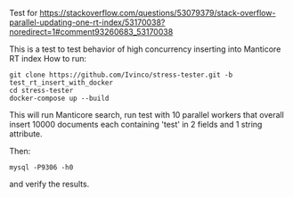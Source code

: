Test for https://stackoverflow.com/questions/53079379/stack-overflow-parallel-updating-one-rt-index/53170038?noredirect=1#comment93260683_53170038

This is a test to test behavior of high concurrency inserting into Manticore RT index
How to run:
```
git clone https://github.com/Ivinco/stress-tester.git -b test_rt_insert_with_docker
cd stress-tester
docker-compose up --build
```
This will run Manticore search, run test with 10 parallel workers that overall insert 10000 documents each containing 'test' in 2 fields and 1 string attribute.

Then:
```
mysql -P9306 -h0
```
and verify the results.

